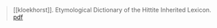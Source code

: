 > [[kloekhorst]]. Etymological Dictionary of the Hittite Inherited Lexicon. [pdf](a/a-kloekhorst.pdf)